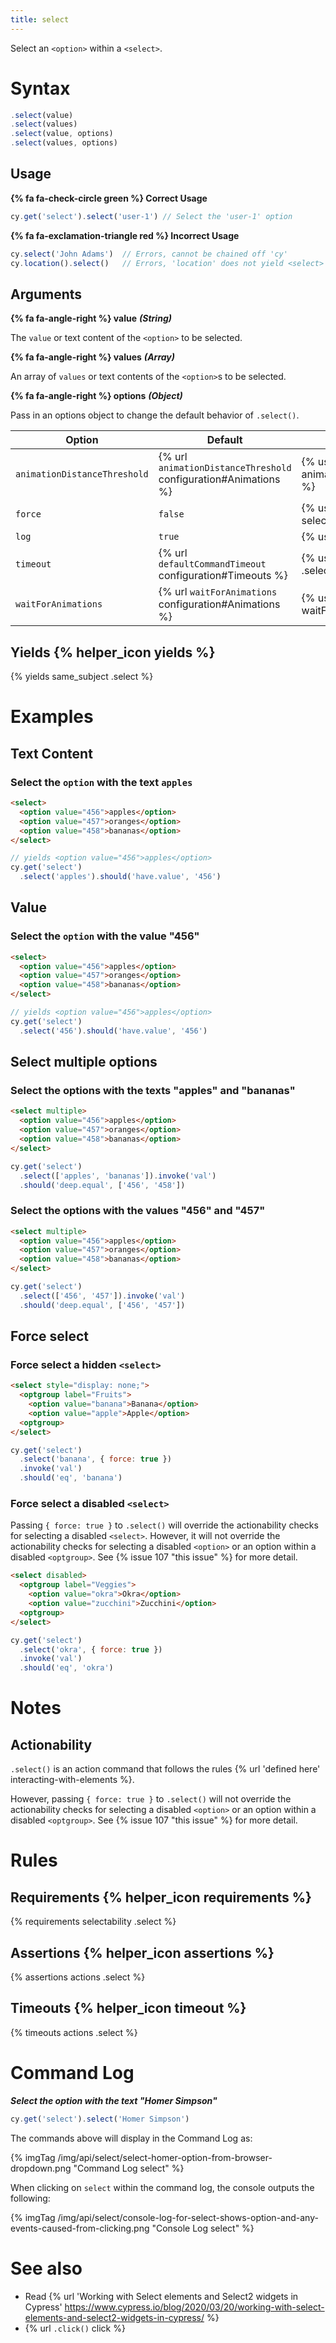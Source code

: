 ```yaml
---
title: select
---
```


Select an `<option>` within a `<select>`.

# Syntax

```javascript
.select(value)
.select(values)
.select(value, options)
.select(values, options)
```

## Usage

**{% fa fa-check-circle green %} Correct Usage**

```javascript
cy.get('select').select('user-1') // Select the 'user-1' option
```

**{% fa fa-exclamation-triangle red %} Incorrect Usage**

```javascript
cy.select('John Adams')  // Errors, cannot be chained off 'cy'
cy.location().select()   // Errors, 'location' does not yield <select> element
```

## Arguments

**{% fa fa-angle-right %} value**  ***(String)***

The `value` or text content of the `<option>` to be selected.

**{% fa fa-angle-right %} values**  ***(Array)***

An array of `values` or text contents of the `<option>`s to be selected.

**{% fa fa-angle-right %} options**  ***(Object)***

Pass in an options object to change the default behavior of `.select()`.

Option | Default | Description
--- | --- | ---
`animationDistanceThreshold` | {% url `animationDistanceThreshold` configuration#Animations %} | {% usage_options animationDistanceThreshold %}
`force` | `false` | {% usage_options force select %}
`log` | `true` | {% usage_options log %}
`timeout` | {% url `defaultCommandTimeout` configuration#Timeouts %} | {% usage_options timeout .select %}
`waitForAnimations` | {% url `waitForAnimations` configuration#Animations %} | {% usage_options waitForAnimations %}

## Yields {% helper_icon yields %}

{% yields same_subject .select %}

# Examples

## Text Content

### Select the `option` with the text `apples`

```html
<select>
  <option value="456">apples</option>
  <option value="457">oranges</option>
  <option value="458">bananas</option>
</select>
```

```javascript
// yields <option value="456">apples</option>
cy.get('select')
  .select('apples').should('have.value', '456')
```

## Value

### Select the `option` with the value "456"

```html
<select>
  <option value="456">apples</option>
  <option value="457">oranges</option>
  <option value="458">bananas</option>
</select>
```

```javascript
// yields <option value="456">apples</option>
cy.get('select')
  .select('456').should('have.value', '456')
```

## Select multiple options

### Select the options with the texts "apples" and "bananas"

```html
<select multiple>
  <option value="456">apples</option>
  <option value="457">oranges</option>
  <option value="458">bananas</option>
</select>
```

```javascript
cy.get('select')
  .select(['apples', 'bananas']).invoke('val')
  .should('deep.equal', ['456', '458'])
```

### Select the options with the values "456" and "457"

```html
<select multiple>
  <option value="456">apples</option>
  <option value="457">oranges</option>
  <option value="458">bananas</option>
</select>
```

```javascript
cy.get('select')
  .select(['456', '457']).invoke('val')
  .should('deep.equal', ['456', '457'])
```

## Force select

### Force select a hidden `<select>`

```html
<select style="display: none;">
  <optgroup label="Fruits">
    <option value="banana">Banana</option>
    <option value="apple">Apple</option>
  <optgroup>
</select>
```

```javascript
cy.get('select')
  .select('banana', { force: true })
  .invoke('val')
  .should('eq', 'banana')
```

### Force select a disabled `<select>`

Passing `{ force: true }` to `.select()` will override the actionability checks for selecting a disabled `<select>`. However, it will not override  the actionability checks for selecting a disabled `<option>` or an option within a disabled `<optgroup>`. See {% issue 107 "this issue" %} for more detail.

```html
<select disabled>
  <optgroup label="Veggies">
    <option value="okra">Okra</option>
    <option value="zucchini">Zucchini</option>
  <optgroup>
</select>
```

```javascript
cy.get('select')
  .select('okra', { force: true })
  .invoke('val')
  .should('eq', 'okra')
```

# Notes

## Actionability

`.select()` is an action command that follows the rules {% url 'defined here' interacting-with-elements %}.

However, passing `{ force: true }` to `.select()` will not override the actionability checks for selecting a disabled `<option>` or an option within a disabled `<optgroup>`. See {% issue 107 "this issue" %} for more detail.

# Rules

## Requirements {% helper_icon requirements %}

{% requirements selectability .select %}

## Assertions {% helper_icon assertions %}

{% assertions actions .select %}

## Timeouts {% helper_icon timeout %}

{% timeouts actions .select %}

# Command Log

***Select the option with the text "Homer Simpson"***

```javascript
cy.get('select').select('Homer Simpson')
```

The commands above will display in the Command Log as:

{% imgTag /img/api/select/select-homer-option-from-browser-dropdown.png "Command Log select" %}

When clicking on `select` within the command log, the console outputs the following:

{% imgTag /img/api/select/console-log-for-select-shows-option-and-any-events-caused-from-clicking.png "Console Log select" %}

# See also

- Read {% url 'Working with Select elements and Select2 widgets in Cypress' https://www.cypress.io/blog/2020/03/20/working-with-select-elements-and-select2-widgets-in-cypress/ %}
- {% url `.click()` click %}
